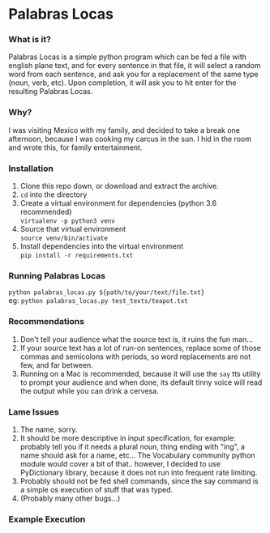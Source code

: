 # Palabras Locas

### What is it?
Palabras Locas is a simple python program which can be fed a file with english plane text, and for every sentence in that file, it will select a random word from each sentence, and ask you for a replacement of the same type (noun, verb, etc). Upon completion, it will ask you to hit enter for the resulting Palabras Locas.

### Why?
I was visiting Mexico with my family, and decided to take a break one afternoon, because I was cooking my carcus in the sun. I hid in the room and wrote this, for family entertainment.

### Installation
1. Clone this repo down, or download and extract the archive.
1. `cd` into the directory
1. Create a virtual environment for dependencies (python 3.6 recommended)<br>
`virtualenv -p python3 venv`
1. Source that virtual environment<br>
`source venv/bin/activate`
1. Install dependencies into the virtual environment<br>
`pip install -r requirements.txt`

### Running Palabras Locas
`python palabras_locas.py ${path/to/your/text/file.txt}`<br>
eg: `python palabras_locas.py test_texts/teapot.txt`

### Recommendations
1. Don't tell your audience what the source text is, it ruins the fun man...
1. If your source text has a lot of run-on sentences, replace some of those commas and semicolons with periods, so word replacements are not few, and far between.
1. Running on a Mac is recommended, because it will use the `say` tts utility to prompt your audience and when done, its default tinny voice will read the output while you can drink a cervesa.

### Lame Issues
1. The name, sorry.
1. It should be more descriptive in input specification, for example: probably tell you if it needs a plural noun, thing ending with "ing", a name should ask for a name, etc... The Vocabulary community python module would cover a bit of that.. however, I decided to use PyDictionary library, because it does not run into frequent rate limiting.
1. Probably should not be fed shell commands, since the say command is a simple os execution of stuff that was typed.
1. (Probably many other bugs...)

### Example Execution